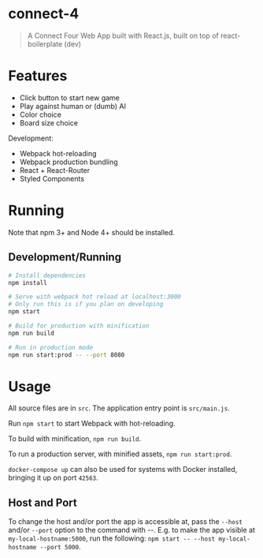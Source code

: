 # connect-4

> A Connect Four Web App built with React.js, built on top of react-boilerplate (dev)

# Features

- Click button to start new game
- Play against human or (dumb) AI
- Color choice
- Board size choice

Development: 
 - Webpack hot-reloading
 - Webpack production bundling
 - React + React-Router
 - Styled Components

# Running

Note that npm 3+ and Node 4+ should be installed.

## Development/Running
``` bash
# Install dependencies
npm install

# Serve with webpack hot reload at localhost:3000
# Only run this is if you plan on developing
npm start

# Build for production with minification
npm run build

# Run in production mode
npm run start:prod -- --port 8080

```

# Usage

All source files are in `src`. The application entry point is `src/main.js`.

Run `npm start` to start Webpack with hot-reloading. 

To build with minification, `npm run build`.

To run a production server, with minified assets, `npm run start:prod`.


`docker-compose up` can also be used for systems with Docker installed, bringing it up on port `42563`.

## Host and Port

To change the host and/or port the app is accessible at, pass the `--host` and/or `--port` option to the command with --. E.g. to make the app visible at `my-local-hostname:5000`, run the following: `npm start -- --host my-local-hostname --port 5000`.